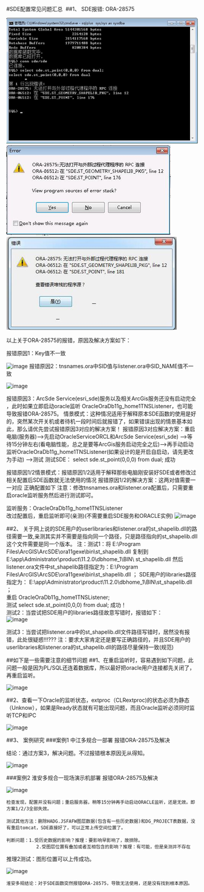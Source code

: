#SDE配置常见问题汇总 
##1、	SDE报错:  ORA-28575

 ![](./image/1.jpg)<br>
 ![](./image/2.jpg)<br>
 ![](./image/3.jpg)<br>
 
以上关于ORA-28575的报错，原因及解决方案如下：

报错原因1：Key值不一致

 ![image](https://github.com/DistX/Learning/blob/master/oracle/doc/image/4.jpg)
报错原因2：tnsnames.ora中SID值与listener.ora中SID_NAME值不一致

 ![image](https://github.com/DistX/Learning/blob/master/oracle/doc/image/5.jpg)
 
报错原因3：ArcSde Service(esri_sde)服务以及相关ArcGis服务还没有启动完全 ，此时如果立即启动oracle监听
OracleOraDb11g_home1TNSListener，也可能导致报错ORA-28575。
情景模式：这种情况适用于解释原本SDE函数的使用是好的，突然某次开关机或者待机一段时间后就报错了，如果错误出现的情景基本如此，那么请优先尝试报错原因3对应的解决方案！
报错原因3对应解决方案：重启电脑(服务器)-->先启动OracleServiceORCL和ArcSde Service(esri_sde) -->等待15分钟左右(看电脑性能，总之是要等ArcGis服务启动完全之后)-->再手动启动监听OracleOraDb11g_home1TNSListener(如果设计的是开启自启动，请先更改为手动) -->测试
测试SDE： select sde.st_point(0,0,0) from dual;  成功


报错原因1/2情景模式：报错原因1/2适用于解释那些电脑刚安装好SDE或者修改过相关配置后SDE函数就无法使用的情况
报错原因1/2的解决方案：这两对值需要一一对应  正确配置如下
注意：修改tnsnames.ora和listener.ora配置后，只需要重启oracle监听服务然后进行测试即可。

监听服务：OracleOraDb11g_home1TNSListener     
改过配置后，重启监听即可(亲测)(不需要重启SDE服务和ORACLE实例)
 ![image](https://github.com/DistX/Learning/blob/master/oracle/doc/image/6.jpg)
 
##2、	关于网上说的SDE用户的userlibraries和listener.ora的st_shapelib.dll的路径需要一致,亲测其实并不需要是指向同一个路径，只是路径指向的st_shapelib.dll这个文件需要是同一个版本。
注：测试1：将 E:\Program Files\ArcGIS\ArcSDE\ora11gexe\bin\st_shapelib.dll 复制到  
E:\app\Administrator\product\11.2.0\dbhome_1\BIN\ st_shapelib.dll  然后listener.ora文件中st_shapelib路径指定为：E:\Program Files\ArcGIS\ArcSDE\ora11gexe\bin\st_shapelib.dll  ； SDE用户的libraries路径指定为：
E:\app\Administrator\product\11.2.0\dbhome_1\BIN\st_shapelib.dll  ； <br>
		重启  OracleOraDb11g_home1TNSListener; <br>
		测试  select sde.st_point(0,0,0) from dual;  成功！<br>
       测试2：当尝试把SDE用户的libraries路径故意写错时，报错如下：<br>
 ![image](https://github.com/DistX/Learning/blob/master/oracle/doc/image/7.jpg)
 
测试3：当尝试把listener.ora中的st_shapelib.dll文件路径写错时，居然没有报错，此处很疑惑!!!???
注：要求大家肯定还是要写正确路径的，并且SDE用户的userlibraries和listener.ora的st_shapelib.dll的路径尽量保持一致(规范)

##如下是一些需要注意的细节问题
##1、在重启监听时，容易遇到如下问题，此问题一般是因为PL/SQL还连着数据库，所以最好把oracle用户连接都先关闭了，再重启监听。

 ![image](https://github.com/DistX/Learning/blob/master/oracle/doc/image/8.jpg)
 
##2、查看一下Oracle的监听状态，extproc（CLRextproc)的状态必须为静态（Unknow），如果是Ready状态就有可能出现问题，而且Oracle监听必须同时监听TCP和IPC

 ![image](https://github.com/DistX/Learning/blob/master/oracle/doc/image/9.jpg)
 
##3、	案例研究
###案例1  中江多规合一部署  报错ORA-28575及解决
 
结论：通过方案3，解决问题。不过报错根本原因无从得知。

 ![image](https://github.com/DistX/Learning/blob/master/oracle/doc/image/10.jpg)
 
###案例2  淮安多规合一现场演示机部署  报错ORA-28575及解决

 ![image](https://github.com/DistX/Learning/blob/master/oracle/doc/image/11.jpg)
 
	检查发现，配置并没有问题；重启服务器，稍等15分钟再手动启动ORACLE监听，还是无效。即方案1/2/3全部失效。

	测试其他方法：删除HADG.JSFAFW图层数据(包含有一些历史数据)和DG_PROJECT表数据，没有重启tomcat，SDE直接好了，可以正常上传空间位置了。
	
	判断问题：1.受历史数据的影响？推理：要影响早影响了，故排除。
			   2.受图层位置有叠加或者互相包含的影响？推理：有可能，但是亲测并不存在









推理2测试：图形位置可以上传成功。

 ![image](https://github.com/DistX/Learning/blob/master/oracle/doc/image/12.jpg)
 
	淮安多规结论：对于SDE函数突然报错ORA-28575，导致无法使用，还是没有找到根本原因。

